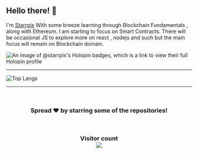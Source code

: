 ## Hello there! 👋

I'm [Starrpix](https://github.com/Starrpix)
With some breeze learning through Blockchain Fundamentals , along with Ethereum. I am starting to focus on Smart Contracts. 
There will be occasional JS to explore more on react , nodejs and such but the main focus will remain on Blockchain domain.



![An image of @starrpix's Holopin badges, which is a link to view their full Holopin profile](https://holopin.me/starrpix)

<hr/>



![Top Langs](https://github-readme-stats.vercel.app/api/top-langs/?username=Starrpix&hide_progress=true)


<hr/>




<br>

<h3 align="center">
  Spread ❤️ by starring some of the repositories!
</h3>

<br>

<h3 align="center"> 
  Visitor count <br>
  <img src="https://profile-counter.glitch.me/Starrpix/count.svg" />
</h3>
